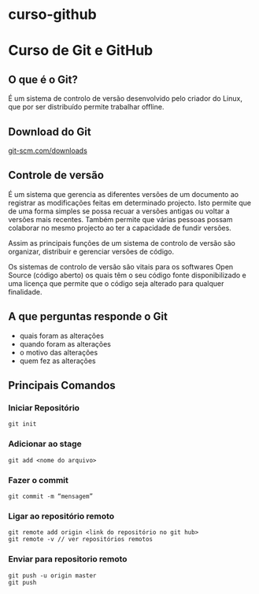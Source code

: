 # curso-github
# Curso de Git e GitHub

## O que é o Git?
É um sistema de controlo de versão desenvolvido pelo criador do Linux, que por ser distribuído permite trabalhar offline.

## Download do Git
[git-scm.com/downloads](https://git-scm.com/downloads)

## Controle de versão
É um sistema que gerencia as diferentes versões de um documento ao registrar as modificações feitas em determinado projecto. Isto permite que de uma forma simples se possa recuar a versões antigas ou voltar a versões mais recentes. Também permite que várias pessoas possam colaborar no mesmo projecto ao ter a capacidade de fundir versões.  

Assim as principais funções de um sistema de controlo de versão são organizar, distribuir e gerenciar versões de código.

Os sistemas de controlo de versão são vitais para os softwares Open Source (código aberto) os quais têm o seu código fonte disponibilizado e uma licença que permite que o código seja alterado para qualquer finalidade.

## A que perguntas responde o Git
- quais foram as alterações 
- quando foram as alterações
- o motivo das alterações
- quem fez  as alterações

## Principais Comandos

### Iniciar Repositório
`````
git init
`````
### Adicionar ao stage
`````
git add <nome do arquivo>
`````
### Fazer o commit
`````
git commit -m “mensagem” 
`````

### Ligar ao repositório remoto
`````
git remote add origin <link do repositório no git hub>
git remote -v // ver repositórios remotos
`````

### Enviar para repositorio remoto
`````
git push -u origin master
git push
`````
